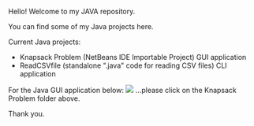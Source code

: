 Hello! Welcome to my JAVA repository.

You can find some of my Java projects here.

Current Java projects:
- Knapsack Problem (NetBeans IDE Importable Project) GUI application
- ReadCSVfile (standalone ".java" code for reading CSV files) CLI application

For the Java GUI application below:
<img src="https://user-images.githubusercontent.com/90390564/142386416-99995969-4394-4e19-8fe5-90839d2d6658.png" >
...please click on the Knapsack Problem folder above. 

Thank you.
